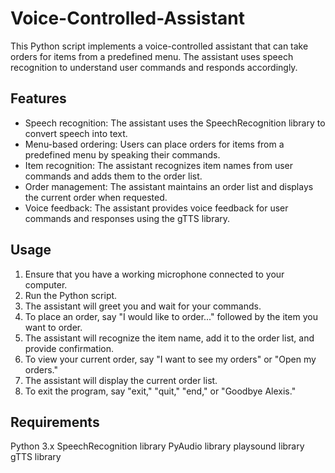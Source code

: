 # Voice-Controlled-Assistant

This Python script implements a voice-controlled assistant that can take orders for items from a predefined menu. The assistant uses speech recognition to understand user commands and responds accordingly.

## Features
- Speech recognition: The assistant uses the SpeechRecognition library to convert speech into text.
- Menu-based ordering: Users can place orders for items from a predefined menu by speaking their commands.
- Item recognition: The assistant recognizes item names from user commands and adds them to the order list.
- Order management: The assistant maintains an order list and displays the current order when requested.
- Voice feedback: The assistant provides voice feedback for user commands and responses using the gTTS library.

## Usage
1. Ensure that you have a working microphone connected to your computer.
2. Run the Python script.
3. The assistant will greet you and wait for your commands.
4. To place an order, say "I would like to order..." followed by the item you want to order.
5. The assistant will recognize the item name, add it to the order list, and provide confirmation.
6. To view your current order, say "I want to see my orders" or "Open my orders."
7. The assistant will display the current order list.
8. To exit the program, say "exit," "quit," "end," or "Goodbye Alexis."

## Requirements
Python 3.x
SpeechRecognition library
PyAudio library
playsound library
gTTS library



